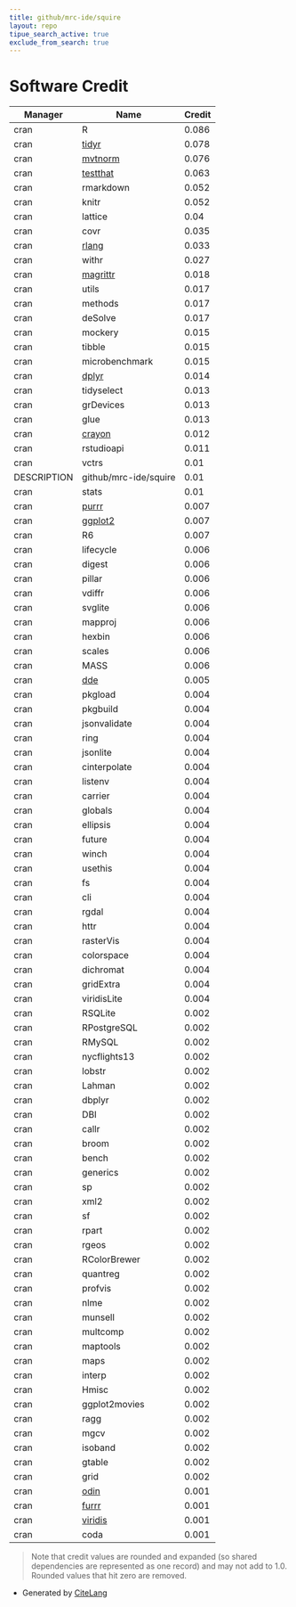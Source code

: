 ```yaml
---
title: github/mrc-ide/squire
layout: repo
tipue_search_active: true
exclude_from_search: true
---
```

# Software Credit

|Manager|Name|Credit|
|-------|----|------|
|cran|R|0.086|
|cran|[tidyr](https://tidyr.tidyverse.org)|0.078|
|cran|[mvtnorm](http://mvtnorm.R-forge.R-project.org)|0.076|
|cran|[testthat](https://testthat.r-lib.org)|0.063|
|cran|rmarkdown|0.052|
|cran|knitr|0.052|
|cran|lattice|0.04|
|cran|covr|0.035|
|cran|[rlang](https://rlang.r-lib.org)|0.033|
|cran|withr|0.027|
|cran|[magrittr](https://magrittr.tidyverse.org)|0.018|
|cran|utils|0.017|
|cran|methods|0.017|
|cran|deSolve|0.017|
|cran|mockery|0.015|
|cran|tibble|0.015|
|cran|microbenchmark|0.015|
|cran|[dplyr](https://dplyr.tidyverse.org)|0.014|
|cran|tidyselect|0.013|
|cran|grDevices|0.013|
|cran|glue|0.013|
|cran|[crayon](https://github.com/r-lib/crayon#readme)|0.012|
|cran|rstudioapi|0.011|
|cran|vctrs|0.01|
|DESCRIPTION|github/mrc-ide/squire|0.01|
|cran|stats|0.01|
|cran|[purrr](http://purrr.tidyverse.org)|0.007|
|cran|[ggplot2](https://ggplot2.tidyverse.org)|0.007|
|cran|R6|0.007|
|cran|lifecycle|0.006|
|cran|digest|0.006|
|cran|pillar|0.006|
|cran|vdiffr|0.006|
|cran|svglite|0.006|
|cran|mapproj|0.006|
|cran|hexbin|0.006|
|cran|scales|0.006|
|cran|MASS|0.006|
|cran|[dde](https://github.com/mrc-ide/dde)|0.005|
|cran|pkgload|0.004|
|cran|pkgbuild|0.004|
|cran|jsonvalidate|0.004|
|cran|ring|0.004|
|cran|jsonlite|0.004|
|cran|cinterpolate|0.004|
|cran|listenv|0.004|
|cran|carrier|0.004|
|cran|globals|0.004|
|cran|ellipsis|0.004|
|cran|future|0.004|
|cran|winch|0.004|
|cran|usethis|0.004|
|cran|fs|0.004|
|cran|cli|0.004|
|cran|rgdal|0.004|
|cran|httr|0.004|
|cran|rasterVis|0.004|
|cran|colorspace|0.004|
|cran|dichromat|0.004|
|cran|gridExtra|0.004|
|cran|viridisLite|0.004|
|cran|RSQLite|0.002|
|cran|RPostgreSQL|0.002|
|cran|RMySQL|0.002|
|cran|nycflights13|0.002|
|cran|lobstr|0.002|
|cran|Lahman|0.002|
|cran|dbplyr|0.002|
|cran|DBI|0.002|
|cran|callr|0.002|
|cran|broom|0.002|
|cran|bench|0.002|
|cran|generics|0.002|
|cran|sp|0.002|
|cran|xml2|0.002|
|cran|sf|0.002|
|cran|rpart|0.002|
|cran|rgeos|0.002|
|cran|RColorBrewer|0.002|
|cran|quantreg|0.002|
|cran|profvis|0.002|
|cran|nlme|0.002|
|cran|munsell|0.002|
|cran|multcomp|0.002|
|cran|maptools|0.002|
|cran|maps|0.002|
|cran|interp|0.002|
|cran|Hmisc|0.002|
|cran|ggplot2movies|0.002|
|cran|ragg|0.002|
|cran|mgcv|0.002|
|cran|isoband|0.002|
|cran|gtable|0.002|
|cran|grid|0.002|
|cran|[odin](https://github.com/mrc-ide/odin)|0.001|
|cran|[furrr](https://github.com/DavisVaughan/furrr)|0.001|
|cran|[viridis](https://sjmgarnier.github.io/viridis/)|0.001|
|cran|coda|0.001|


> Note that credit values are rounded and expanded (so shared dependencies are represented as one record) and may not add to 1.0. Rounded values that hit zero are removed.


- Generated by [CiteLang](https://github.com/vsoch/citelang)
